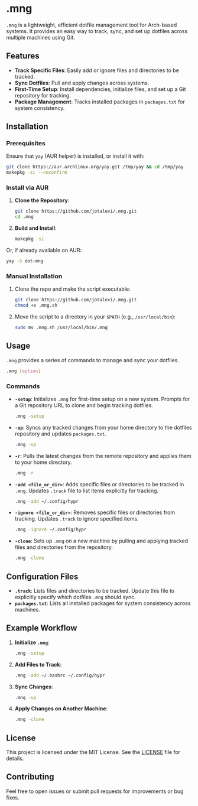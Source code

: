 
# .mng

`.mng` is a lightweight, efficient dotfile management tool for Arch-based systems. It provides an easy way to track, sync, and set up dotfiles across multiple machines using Git.

## Features

- **Track Specific Files**: Easily add or ignore files and directories to be tracked.
- **Sync Dotfiles**: Pull and apply changes across systems.
- **First-Time Setup**: Install dependencies, initialize files, and set up a Git repository for tracking.
- **Package Management**: Tracks installed packages in `packages.txt` for system consistency.

## Installation

### Prerequisites

Ensure that `yay` (AUR helper) is installed, or install it with:
```bash
git clone https://aur.archlinux.org/yay.git /tmp/yay && cd /tmp/yay
makepkg -si --noconfirm
```

### Install via AUR

1. **Clone the Repository**:
   ```bash
   git clone https://github.com/jotalevi/.mng.git
   cd .mng
   ```

2. **Build and Install**:
   ```bash
   makepkg -si
   ```

Or, if already available on AUR:
```bash
yay -S dot-mng
```

### Manual Installation

1. Clone the repo and make the script executable:
   ```bash
   git clone https://github.com/jotalevi/.mng.git
   chmod +x .mng.sh
   ```

2. Move the script to a directory in your `$PATH` (e.g., `/usr/local/bin`):
   ```bash
   sudo mv .mng.sh /usr/local/bin/.mng
   ```

## Usage

`.mng` provides a series of commands to manage and sync your dotfiles.

```bash
.mng [option]
```

### Commands

- **`-setup`**: Initializes `.mng` for first-time setup on a new system. Prompts for a Git repository URL to clone and begin tracking dotfiles.
  
  ```bash
  .mng -setup
  ```

- **`-up`**: Syncs any tracked changes from your home directory to the dotfiles repository and updates `packages.txt`.
  
  ```bash
  .mng -up
  ```

- **`-r`**: Pulls the latest changes from the remote repository and applies them to your home directory.
  
  ```bash
  .mng -r
  ```

- **`-add <file_or_dir>`**: Adds specific files or directories to be tracked in `.mng`. Updates `.track` file to list items explicitly for tracking.
  
  ```bash
  .mng -add ~/.config/hypr
  ```

- **`-ignore <file_or_dir>`**: Removes specific files or directories from tracking. Updates `.track` to ignore specified items.
  
  ```bash
  .mng -ignore ~/.config/hypr
  ```

- **`-clone`**: Sets up `.mng` on a new machine by pulling and applying tracked files and directories from the repository.
  
  ```bash
  .mng -clone
  ```

## Configuration Files

- **`.track`**: Lists files and directories to be tracked. Update this file to explicitly specify which dotfiles `.mng` should sync.
- **`packages.txt`**: Lists all installed packages for system consistency across machines.

## Example Workflow

1. **Initialize `.mng`**:
   ```bash
   .mng -setup
   ```

2. **Add Files to Track**:
   ```bash
   .mng -add ~/.bashrc ~/.config/hypr
   ```

3. **Sync Changes**:
   ```bash
   .mng -up
   ```

4. **Apply Changes on Another Machine**:
   ```bash
   .mng -clone
   ```

## License

This project is licensed under the MIT License. See the [LICENSE](LICENSE) file for details.

## Contributing

Feel free to open issues or submit pull requests for improvements or bug fixes.
